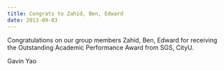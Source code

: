 ```yaml
---
title: Congrats to Zahid, Ben, Edward
date: 2013-09-03
---
```



<!--more-->

Congratulations on our group members Zahid, Ben, Edward for receiving the Outstanding Academic Performance Award from SGS, CityU.

Gavin Yao